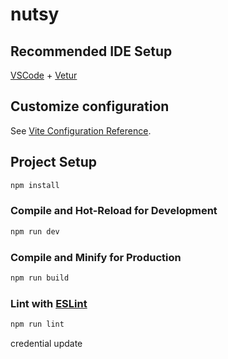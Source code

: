 # nutsy

## Recommended IDE Setup

[VSCode](https://code.visualstudio.com/) + [Vetur](https://marketplace.visualstudio.com/items?itemName=octref.vetur)

## Customize configuration

See [Vite Configuration Reference](https://vitejs.dev/config/).

## Project Setup

```sh
npm install
```

### Compile and Hot-Reload for Development

```sh
npm run dev
```

### Compile and Minify for Production

```sh
npm run build
```

### Lint with [ESLint](https://eslint.org/)

```sh
npm run lint
```
credential update